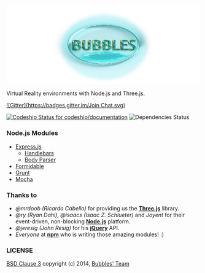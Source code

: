 ![bubbles logo](bubbles.png)

Virtual Reality environments with Node.js and Three.js.

[![Gitter](https://badges.gitter.im/Join Chat.svg)](https://gitter.im/SametSisartenep/bubbles?utm_source=badge&utm_medium=badge&utm_campaign=pr-badge&utm_content=badge)

[![Codeship Status for codeship/documentation](https://codeship.com/projects/42627170-75e8-0132-1c0d-56333483aaf8/status)](https://codeship.com/projects/55201)
![Dependencies Status](https://david-dm.org/SametSisartenep/bubbles.svg)

### Node.js Modules
- [Express.js](https://github.com/strongloop/express)
  - [Handlebars](https://github.com/ericf/express-handlebars)
  - [Body Parser](https://github.com/expressjs/body-parser)
- [Formidable](https://github.com/felixge/node-formidable)
- [Grunt](https://github.com/gruntjs/grunt)
- [Mocha](https://github.com/mochajs/mocha)

### Thanks to

- _@mrdoob (Ricardo Cabello)_ for providing us the [**Three.js**](http://threejs.org) library.
- _@ry (Ryan Dahl)_, _@isaacs (Isaac Z. Schlueter)_ and _Joyent_ for their event-driven, non-blocking [**Node.js**](http://nodejs.org) platform.
- _@jeresig (John Resig)_ for his [**jQuery**](http://jquery.com) API.
- _Everyone_ at [**npm**](http://npmjs.org) who is writing those amazing modules! :)

### LICENSE

[BSD Clause 3](LICENSE) copyright (c) 2014, [Bubbles' Team](CONTRIBUTORS.md)
